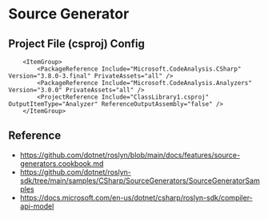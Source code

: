 # Source Generator

## Project File (csproj) Config

```
    <ItemGroup>
        <PackageReference Include="Microsoft.CodeAnalysis.CSharp" Version="3.8.0-3.final" PrivateAssets="all" />
        <PackageReference Include="Microsoft.CodeAnalysis.Analyzers" Version="3.0.0" PrivateAssets="all" />
        <ProjectReference Include="ClassLibrary1.csproj" OutputItemType="Analyzer" ReferenceOutputAssembly="false" />
    </ItemGroup>
```

## Reference
- https://github.com/dotnet/roslyn/blob/main/docs/features/source-generators.cookbook.md
- https://github.com/dotnet/roslyn-sdk/tree/main/samples/CSharp/SourceGenerators/SourceGeneratorSamples
- https://docs.microsoft.com/en-us/dotnet/csharp/roslyn-sdk/compiler-api-model
